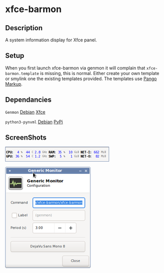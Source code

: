 # xfce-barmon

## Description

A system information display for Xfce panel.

## Setup

When you first launch xfce-barmon via genmon it will complain that 
`xfce-barmon.template` is missing, this is normal. Either create your own 
template or smylink one the existing templates provided. The templates use 
[Pango Markup](https://developer.gnome.org/pango/stable/pango-Markup.html).

## Dependancies

`Genmon` [Debian](https://packages.debian.org/bullseye/xfce4-genmon-plugin) [Xfce](https://goodies.xfce.org/projects/panel-plugins/xfce4-genmon-plugin)

`python3-pynvml` [Debian](https://packages.debian.org/bullseye/python3-pynvml) [PyPi](https://pypi.org/project/nvidia-ml-py3/)

## ScreenShots

![xfce-barmon](/screenshots/xfce-barmon.png?raw=true)

![Configuration](/screenshots/configuration.png?raw=true)

